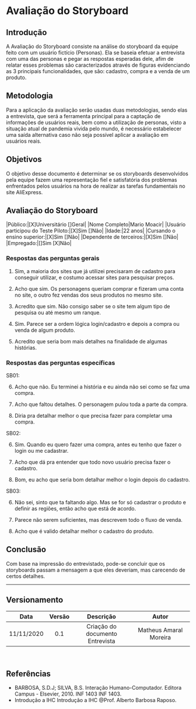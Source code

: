 # Avaliação do Storyboard

## Introdução
A Avaliação do Storyboard consiste na análise do storyboard da equipe feito com um usuário fictício (Personas). Ela se baseia efetuar a entrevista com uma das personas e pegar as respostas esperadas dele, afim de relatar esses problemas são caracterizados através de figuras evidenciando as 3 principais funcionalidades, que são: cadastro, compra e a venda de um produto. 

## Metodologia
Para a aplicação da avaliação serão usadas duas metodologias, sendo elas a entrevista, que será a ferramenta principal para a captação de informações de usuários reais, bem como a utilização de personas, visto a situação atual de pandemia vivida pelo mundo, é necessário estabelecer uma saída alternativa caso não seja possível aplicar a avaliação em usuários reais.

## Objetivos
O objetivo desse documento é determinar se os storyboards desenvolvidos pela equipe fazem uma representação fiel e satisfatória dos problemas enfrentados pelos usuários na hora de realizar as tarefas fundamentais no site AliExpress.

## Avaliação do Storyboard

|Público:|[X]Universitário []Geral|
|Nome Completo|Mario Moacir|
|Usuário participou do Teste Piloto:|[X]Sim []Não|
|Idade:|22 anos|
|Cursando o ensino superior:|[X]Sim []Não|
|Dependente de terceiros:|[X]Sim []Não|
|Empregado:|[]Sim [X]Não|

### Respostas das perguntas gerais
1. Sim, a maioria dos sites que já utilizei precisaram de cadastro para conseguir utilizar, e costumo acessar sites para pesquisar preços.

2. Acho que sim. Os personagens queriam comprar e fizeram uma conta no site, o outro fez vendas dos seus produtos no mesmo site.

3. Acredito que sim. Não consigo saber se o site tem algum tipo de pesquisa ou até mesmo um ranque.

4. Sim. Parece ser a ordem lógica login/cadastro e depois a compra ou venda de algum produto.

5. Acredito que seria bom mais detalhes na finalidade de algumas histórias.

### Respostas das perguntas específicas

SB01:

6. Acho que não. Eu terminei a história e eu ainda não sei como se faz uma compra.

7. Acho que faltou detalhes. O personagem pulou toda a parte da compra.

8. Diria pra detalhar melhor o que precisa fazer para completar uma compra.

SB02:

6. Sim. Quando eu quero fazer uma compra, antes eu tenho que fazer o login ou me cadastrar.

7. Acho que dá pra entender que todo novo usuário precisa fazer o cadastro.

8. Bom, eu acho que seria bom detalhar melhor o login depois do cadastro.

SB03:

6. Não sei, sinto que ta faltando algo. Mas se for só cadastrar o produto e definir as regiões, então acho que está de acordo.

7. Parece não serem suficientes, mas descrevem todo o fluxo de venda.

8. Acho que é valido detalhar melhor o cadastro do produto.

## Conclusão

Com base na impressão do entrevistado, pode-se concluir que os storyboards passam a mensagem a que eles deveriam, mas carecendo de certos detalhes.

---

## Versionamento

|Data|Versão|Descrição|Autor|
|:-:|:-:|:-:|:-:|
|11/11/2020|0.1|Criação do documento <br>Entrevista| Matheus Amaral Moreira|

<br> 

## Referências

- BARBOSA, S.D.J; SILVA, B.S. Interação Humano-Computador. Editora Campus - Elsevier, 2010. INF 1403 INF 1403. 
- Introdução a IHC Introdução a IHC @Prof. Alberto Barbosa Raposo.
